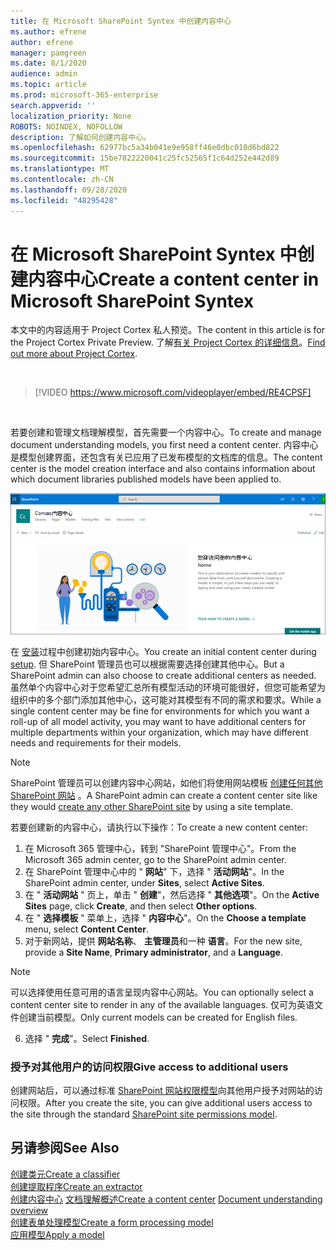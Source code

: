 ```yaml
---
title: 在 Microsoft SharePoint Syntex 中创建内容中心
ms.author: efrene
author: efrene
manager: pamgreen
ms.date: 8/1/2020
audience: admin
ms.topic: article
ms.prod: microsoft-365-enterprise
search.appverid: ''
localization_priority: None
ROBOTS: NOINDEX, NOFOLLOW
description: 了解如何创建内容中心。
ms.openlocfilehash: 62977bc5a34b041e9e958ff46e0dbc010d6bd822
ms.sourcegitcommit: 15be7822220041c25fc52565f1c64d252e442d89
ms.translationtype: MT
ms.contentlocale: zh-CN
ms.lasthandoff: 09/28/2020
ms.locfileid: "48295428"
---
```

# <a name="create-a-content-center-in-microsoft-sharepoint-syntex"></a><span data-ttu-id="b518b-103">在 Microsoft SharePoint Syntex 中创建内容中心</span><span class="sxs-lookup"><span data-stu-id="b518b-103">Create a content center in Microsoft SharePoint Syntex</span></span>

<span data-ttu-id="b518b-104">本文中的内容适用于 Project Cortex 私人预览。</span><span class="sxs-lookup"><span data-stu-id="b518b-104">The content in this article is for the Project Cortex Private Preview.</span></span> <span data-ttu-id="b518b-105">了解[有关 Project Cortex 的详细信息](https://aka.ms/projectcortex)。</span><span class="sxs-lookup"><span data-stu-id="b518b-105">[Find out more about Project Cortex](https://aka.ms/projectcortex).</span></span></br>

</br>

> [!VIDEO https://www.microsoft.com/videoplayer/embed/RE4CPSF]

</br>

<span data-ttu-id="b518b-106">若要创建和管理文档理解模型，首先需要一个内容中心。</span><span class="sxs-lookup"><span data-stu-id="b518b-106">To create and manage document understanding models, you first need a content center.</span></span> <span data-ttu-id="b518b-107">内容中心是模型创建界面，还包含有关已应用了已发布模型的文档库的信息。</span><span class="sxs-lookup"><span data-stu-id="b518b-107">The content center is the model creation interface and also contains information about which document libraries published models have been applied to.</span></span></br>

   ![选择文档库](../media/content-understanding/content-center-page.png)</br>

<span data-ttu-id="b518b-109">在 [安装](set-up-content-understanding.md)过程中创建初始内容中心。</span><span class="sxs-lookup"><span data-stu-id="b518b-109">You create an initial content center during [setup](set-up-content-understanding.md).</span></span> <span data-ttu-id="b518b-110">但 SharePoint 管理员也可以根据需要选择创建其他中心。</span><span class="sxs-lookup"><span data-stu-id="b518b-110">But a SharePoint admin can also choose to create additional centers as needed.</span></span> <span data-ttu-id="b518b-111">虽然单个内容中心对于您希望汇总所有模型活动的环境可能很好，但您可能希望为组织中的多个部门添加其他中心，这可能对其模型有不同的需求和要求。</span><span class="sxs-lookup"><span data-stu-id="b518b-111">While a single content center may be fine for environments for which you want a roll-up of all model activity, you may want to have additional centers for multiple departments within your organization, which may have different needs and requirements for their models.</span></span>

> [!NOTE]
> <span data-ttu-id="b518b-112">SharePoint 管理员可以创建内容中心网站，如他们将使用网站模板 [创建任何其他 SharePoint 网站](https://docs.microsoft.com/sharepoint/create-site-collection) 。</span><span class="sxs-lookup"><span data-stu-id="b518b-112">A SharePoint admin can create a content center site like they would [create any other SharePoint site](https://docs.microsoft.com/sharepoint/create-site-collection) by using a site template.</span></span>

<span data-ttu-id="b518b-113">若要创建新的内容中心，请执行以下操作：</span><span class="sxs-lookup"><span data-stu-id="b518b-113">To create a new content center:</span></span>

1. <span data-ttu-id="b518b-114">在 Microsoft 365 管理中心，转到 "SharePoint 管理中心"。</span><span class="sxs-lookup"><span data-stu-id="b518b-114">From the Microsoft 365 admin center, go to the SharePoint admin center.</span></span>
2. <span data-ttu-id="b518b-115">在 SharePoint 管理中心中的 " **网站**" 下，选择 " **活动网站**"。</span><span class="sxs-lookup"><span data-stu-id="b518b-115">In the SharePoint admin center, under **Sites**, select **Active Sites**.</span></span>
3. <span data-ttu-id="b518b-116">在 " **活动网站** " 页上，单击 " **创建**"，然后选择 " **其他选项**"。</span><span class="sxs-lookup"><span data-stu-id="b518b-116">On the **Active Sites** page, click **Create**, and then select **Other options**.</span></span>
4. <span data-ttu-id="b518b-117">在 " **选择模板** " 菜单上，选择 " **内容中心**"。</span><span class="sxs-lookup"><span data-stu-id="b518b-117">On the **Choose a template** menu, select **Content Center**.</span></span>
5. <span data-ttu-id="b518b-118">对于新网站，提供 **网站名称**、 **主管理员**和一种 **语言**。</span><span class="sxs-lookup"><span data-stu-id="b518b-118">For the new site, provide a **Site Name**, **Primary administrator**, and a **Language**.</span></span></br>

> [!NOTE] 
> <span data-ttu-id="b518b-119">可以选择使用任意可用的语言呈现内容中心网站。</span><span class="sxs-lookup"><span data-stu-id="b518b-119">You can optionally select a content center site to render in any of the available languages.</span></span> <span data-ttu-id="b518b-120">仅可为英语文件创建当前模型。</span><span class="sxs-lookup"><span data-stu-id="b518b-120">Only current models can be created for English files.</span></span></br>

6. <span data-ttu-id="b518b-121">选择 " **完成**"。</span><span class="sxs-lookup"><span data-stu-id="b518b-121">Select **Finished**.</span></span>

### <a name="give-access-to-additional-users"></a><span data-ttu-id="b518b-122">授予对其他用户的访问权限</span><span class="sxs-lookup"><span data-stu-id="b518b-122">Give access to additional users</span></span>
 
<span data-ttu-id="b518b-123">创建网站后，可以通过标准 [SharePoint 网站权限模型](https://docs.microsoft.com/sharepoint/modern-experience-sharing-permissions)向其他用户授予对网站的访问权限。</span><span class="sxs-lookup"><span data-stu-id="b518b-123">After you create the site, you can give additional users access to the site through the standard [SharePoint site permissions model](https://docs.microsoft.com/sharepoint/modern-experience-sharing-permissions).</span></span>

## <a name="see-also"></a><span data-ttu-id="b518b-124">另请参阅</span><span class="sxs-lookup"><span data-stu-id="b518b-124">See Also</span></span>
[<span data-ttu-id="b518b-125">创建类元</span><span class="sxs-lookup"><span data-stu-id="b518b-125">Create a classifier</span></span>](create-a-classifier.md)</br>
[<span data-ttu-id="b518b-126">创建提取程序</span><span class="sxs-lookup"><span data-stu-id="b518b-126">Create an extractor</span></span>](create-an-extractor.md)</br>
<span data-ttu-id="b518b-127">[创建内容中心](create-a-content-center.md) 
[文档理解概述](document-understanding-overview.md)</span><span class="sxs-lookup"><span data-stu-id="b518b-127">[Create a content center](create-a-content-center.md)
[Document understanding overview](document-understanding-overview.md)</span></span></br>
[<span data-ttu-id="b518b-128">创建表单处理模型</span><span class="sxs-lookup"><span data-stu-id="b518b-128">Create a form processing model</span></span>](create-a-form-processing-model.md)</br>
[<span data-ttu-id="b518b-129">应用模型</span><span class="sxs-lookup"><span data-stu-id="b518b-129">Apply a model</span></span>](apply-a-model.md)    
